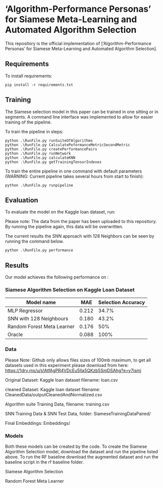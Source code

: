 
# ‘Algorithm-Performance Personas’ for Siamese Meta-Learning and Automated Algorithm Selection

This repository is the official implementation of [‘Algorithm-Performance Personas’ for Siamese Meta-Learning and Automated Algorithm Selection].


## Requirements

To install requirements:

```setup
pip install -r requirements.txt
```



## Training

The Siamese selection model in this paper can be trained in one sitting or in segments. A command line interface was implemented to allow for easier training of the pipeline.

To train the pipeline in steps:

```train
python .\RunFile.py runSuiteOfAlgorithms
python .\RunFile.py CalculatePeformanceMetricSecondMetric
python .\RunFile.py createPerformancePairs
python .\RunFile.py runNetwork
python .\RunFile.py calculateKNN
python .\RunFile.py getTrainingTensorIndexes
```

To train the entire pipeline in one command with default parameters (WARNING: Current pipeline takes several hours from start to finish):

```train
python .\RunFile.py runpipeline
```


## Evaluation

To evaluate the model on the Kaggle loan dataset, run:

Please note: The data from the paper has been uploaded to this repository. By running the pipeline again, this data will be overwritten.

The current results the SNN approach with 128 Neighbors can be seen by running the command below.

```eval
python .\RunFile.py performance
```

## Results

Our model achieves the following performance on :

### Siamese Algorithm Selection on Kaggle Loan Dataset

| Model name         | MAE  | Selection Accuracy |
| ------------------ |---------------- | -------------- |
| MLP Regressor   |     0.212         |      34.7%       |
| SNN with 128 Neighbours   |     0.180         |      43.2%       |
| Random Forest Meta Learner   |     0.176         |      50%       |
| Oracle   |     0.088         |      100%       |



### Data

Please Note: Github only allows files sizes of 100mb maximum, to get all datasets used in this experiment please download from here:
https://1drv.ms/u/s!AtfAgPR4VDcEu5Ila5QKzb5SmDSAhg?e=y7ismj

Original Dataset: Kaggle loan dataset filename: loan.csv

cleaned Dataset: Kaggle loan dataset filename: CleanedData/outputCleanedAndNormalized.csv

Algorithm suite Training Data, filename: training.csv

SNN Training Data & SNN Test Data, folder: SiameseTrainingDataPaired/

Final Embeddings: Embeddings/



### Models

Both these models can be created by the code. To create the Siamese Algorithm Selection model, download the dataset and run the pipeline listed above.
To run the RF baseline download the augmented dataset and run the baseline script in the rf baseline folder.

Siamese Algorithm Selection

Random Forest Meta Learner

